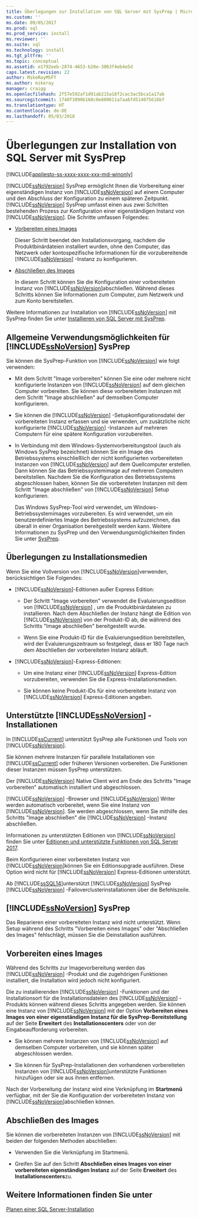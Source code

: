 ```yaml
---
title: Überlegungen zur Installation von SQL Server mit SysPrep | Microsoft-Dokumentation
ms.custom: ''
ms.date: 09/05/2017
ms.prod: sql
ms.prod_service: install
ms.reviewer: ''
ms.suite: sql
ms.technology: install
ms.tgt_pltfrm: ''
ms.topic: conceptual
ms.assetid: e1792eeb-2874-4653-b20e-3063f4eb4e5d
caps.latest.revision: 22
author: MikeRayMSFT
ms.author: mikeray
manager: craigg
ms.openlocfilehash: 2f57e592af1d91ab215a18f2cac3ac5bca1a17ab
ms.sourcegitcommit: 1740f3090b168c0e809611a7aa6fd514075616bf
ms.translationtype: HT
ms.contentlocale: de-DE
ms.lasthandoff: 05/03/2018
---
```

# <a name="considerations-for-installing-sql-server-using-sysprep"></a>Überlegungen zur Installation von SQL Server mit SysPrep

[!INCLUDE[appliesto-ss-xxxx-xxxx-xxx-md-winonly](../../includes/appliesto-ss-xxxx-xxxx-xxx-md-winonly.md)]

[!INCLUDE[ssNoVersion](../../includes/ssnoversion-md.md)] SysPrep ermöglicht Ihnen die Vorbereitung einer eigenständigen Instanz von [!INCLUDE[ssNoVersion](../../includes/ssnoversion-md.md)] auf einem Computer und den Abschluss der Konfiguration zu einem späteren Zeitpunkt. [!INCLUDE[ssNoVersion](../../includes/ssnoversion-md.md)] SysPrep umfasst einen aus zwei Schritten bestehenden Prozess zur Konfiguration einer eigenständigen Instanz von [!INCLUDE[ssNoVersion](../../includes/ssnoversion-md.md)]. Die Schritte umfassen Folgendes:  
  
- [Vorbereiten eines Images](#BKMK_PrepareImage)  
  
    Dieser Schritt beendet den Installationsvorgang, nachdem die Produktbinärdateien installiert wurden, ohne den Computer, das Netzwerk oder kontospezifische Informationen für die vorzubereitende [!INCLUDE[ssNoVersion](../../includes/ssnoversion-md.md)] -Instanz zu konfigurieren.  
  
- [Abschließen des Images](#BKMK_CompleteImage)  
  
    In diesem Schritt können Sie die Konfiguration einer vorbereiteten Instanz von [!INCLUDE[ssNoVersion](../../includes/ssnoversion-md.md)]abschließen. Während dieses Schritts können Sie Informationen zum Computer, zum Netzwerk und zum Konto bereitstellen.  
  
Weitere Informationen zur Installation von [!INCLUDE[ssNoVersion](../../includes/ssnoversion-md.md)] mit SysPrep finden Sie unter [Installieren von SQL Server mit SysPrep](../../database-engine/install-windows/install-sql-server-using-sysprep.md).  
  
## <a name="common-uses-for-includessnoversionincludesssnoversion-mdmd-sysprep"></a>Allgemeine Verwendungsmöglichkeiten für [!INCLUDE[ssNoVersion](../../includes/ssnoversion-md.md)] SysPrep  
Sie können die SysPrep-Funktion von [!INCLUDE[ssNoVersion](../../includes/ssnoversion-md.md)] wie folgt verwenden:  
  
- Mit dem Schritt "Image vorbereiten" können Sie eine oder mehrere nicht konfigurierte Instanzen von [!INCLUDE[ssNoVersion](../../includes/ssnoversion-md.md)] auf dem gleichen Computer vorbereiten. Sie können diese vorbereiteten Instanzen mit dem Schritt "Image abschließen" auf demselben Computer konfigurieren.  
  
- Sie können die [!INCLUDE[ssNoVersion](../../includes/ssnoversion-md.md)] -Setupkonfigurationsdatei der vorbereiteten Instanz erfassen und sie verwenden, um zusätzliche nicht konfigurierte [!INCLUDE[ssNoVersion](../../includes/ssnoversion-md.md)] -Instanzen auf mehreren Computern für eine spätere Konfiguration vorzubereiten.  
  
- In Verbindung mit dem Windows-Systemvorbereitungstool (auch als Windows SysPrep bezeichnet) können Sie ein Image des Betriebssystems einschließlich der nicht konfigurierten vorbereiteten Instanzen von [!INCLUDE[ssNoVersion](../../includes/ssnoversion-md.md)] auf dem Quellcomputer erstellen. Dann können Sie das Betriebssystemimage auf mehreren Computern bereitstellen. Nachdem Sie die Konfiguration des Betriebssystems abgeschlossen haben, können Sie die vorbereiteten Instanzen mit dem Schritt "Image abschließen" von [!INCLUDE[ssNoVersion](../../includes/ssnoversion-md.md)] Setup konfigurieren.  
  
    Das Windows SysPrep-Tool wird verwendet, um Windows-Betriebssystemimages vorzubereiten. Es wird verwendet, um ein benutzerdefiniertes Image des Betriebssystems aufzuzeichnen, das überall in einer Organisation bereitgestellt werden kann. Weitere Informationen zu SysPrep und den Verwendungsmöglichkeiten finden Sie unter [SysPrep](http://docs.microsoft.com/windows-hardware/manufacture/desktop/sysprep--system-preparation--overview).  
  
## <a name="installation-media-considerations"></a>Überlegungen zu Installationsmedien  
 Wenn Sie eine Vollversion von [!INCLUDE[ssNoVersion](../../includes/ssnoversion-md.md)]verwenden, berücksichtigen Sie Folgendes:  
  
- [!INCLUDE[ssNoVersion](../../includes/ssnoversion-md.md)]-Editionen außer Express Edition:  
  
    - Der Schritt "Image vorbereiten" verwendet die Evaluierungsedition von [!INCLUDE[ssNoVersion](../../includes/ssnoversion-md.md)] , um die Produktbinärdateien zu installieren. Nach dem Abschließen der Instanz hängt die Edition von [!INCLUDE[ssNoVersion](../../includes/ssnoversion-md.md)] von der Produkt-ID ab, die während des Schritts "Image abschließen" bereitgestellt wurde.  
  
    - Wenn Sie eine Produkt-ID für die Evaluierungsedition bereitstellen, wird der Evaluierungszeitraum so festgelegt, dass er 180 Tage nach dem Abschließen der vorbereiteten Instanz abläuft.  
  
- [!INCLUDE[ssNoVersion](../../includes/ssnoversion-md.md)]-Express-Editionen:  
  
    - Um eine Instanz einer [!INCLUDE[ssNoVersion](../../includes/ssnoversion-md.md)] Express-Edition vorzubereiten, verwenden Sie die Express-Installationsmedien.  
  
    - Sie können keine Produkt-IDs für eine vorbereitete Instanz von [!INCLUDE[ssNoVersion](../../includes/ssnoversion-md.md)] Express-Editionen angeben.  
  
## <a name="supported-includessnoversionincludesssnoversion-mdmd-installations"></a>Unterstützte [!INCLUDE[ssNoVersion](../../includes/ssnoversion-md.md)] -Installationen  
In [!INCLUDE[ssCurrent](../../includes/sscurrent-md.md)] unterstützt SysPrep alle Funktionen und Tools von [!INCLUDE[ssNoVersion](../../includes/ssnoversion-md.md)].  
  
Sie können mehrere Instanzen für parallele Installationen von [!INCLUDE[ssCurrent](../../includes/sscurrent-md.md)] oder früheren Versionen vorbereiten. Die Funktionen dieser Instanzen müssen SysPrep unterstützen.  
  
Der [!INCLUDE[ssNoVersion](../../includes/ssnoversion-md.md)] Native Client wird am Ende des Schritts "Image vorbereiten" automatisch installiert und abgeschlossen.  
  
[!INCLUDE[ssNoVersion](../../includes/ssnoversion-md.md)] -Browser und [!INCLUDE[ssNoVersion](../../includes/ssnoversion-md.md)] Writer werden automatisch vorbereitet, wenn Sie eine Instanz von [!INCLUDE[ssNoVersion](../../includes/ssnoversion-md.md)]. Sie werden abgeschlossen, wenn Sie mithilfe des Schritts "Image abschließen" die [!INCLUDE[ssNoVersion](../../includes/ssnoversion-md.md)] -Instanz abschließen.  
  
Informationen zu unterstützten Editionen von [!INCLUDE[ssNoVersion](../../includes/ssnoversion-md.md)] finden Sie unter [Editionen und unterstützte Funktionen von SQL Server 2017](../../sql-server/editions-and-components-of-sql-server-2017.md).  
  
Beim Konfigurieren einer vorbereiteten Instanz von [!INCLUDE[ssNoVersion](../../includes/ssnoversion-md.md)]können Sie ein Editionsupgrade ausführen. Diese Option wird nicht für [!INCLUDE[ssNoVersion](../../includes/ssnoversion-md.md)] Express-Editionen unterstützt.  
  
Ab [!INCLUDE[ssSQL14](../../includes/sssql14-md.md)]unterstützt [!INCLUDE[ssNoVersion](../../includes/ssnoversion-md.md)] SysPrep [!INCLUDE[ssNoVersion](../../includes/ssnoversion-md.md)] -Failoverclusterinstallationen über die Befehlszeile.  
  
## <a name="includessnoversionincludesssnoversion-mdmd-sysprep-limitations"></a>[!INCLUDE[ssNoVersion](../../includes/ssnoversion-md.md)] SysPrep  
Das Reparieren einer vorbereiteten Instanz wird nicht unterstützt. Wenn Setup während des Schritts "Vorbereiten eines Images" oder "Abschließen des Images" fehlschlägt, müssen Sie die Deinstallation ausführen.  
  
##  <a name="BKMK_PrepareImage"></a> Vorbereiten eines Images  
Während des Schritts zur Imagevorbereitung werden das [!INCLUDE[ssNoVersion](../../includes/ssnoversion-md.md)] -Produkt und die zugehörigen Funktionen installiert, die Installation wird jedoch nicht konfiguriert.  
  
Die zu installierenden [!INCLUDE[ssNoVersion](../../includes/ssnoversion-md.md)] -Funktionen und der Installationsort für die Installationsdateien des [!INCLUDE[ssNoVersion](../../includes/ssnoversion-md.md)] -Produkts können während dieses Schritts angegeben werden. Sie können eine Instanz von [!INCLUDE[ssNoVersion](../../includes/ssnoversion-md.md)] mit der Option **Vorbereiten eines Images von einer eigenständigen Instanz für die SysPrep-Bereitstellung** auf der Seite **Erweitert** des **Installationscenters** oder von der Eingabeaufforderung vorbereiten.  
  
- Sie können mehrere Instanzen von [!INCLUDE[ssNoVersion](../../includes/ssnoversion-md.md)] auf demselben Computer vorbereiten, und sie können später abgeschlossen werden.  
  
- Sie können für SysPrep-Installationen den vorhandenen vorbereiteten Instanzen von [!INCLUDE[ssNoVersion](../../includes/ssnoversion-md.md)]unterstützte Funktionen hinzufügen oder sie aus ihnen entfernen.  
  
 Nach der Vorbereitung der Instanz wird eine Verknüpfung im **Startmenü** verfügbar, mit der Sie die Konfiguration der vorbereiteten Instanz von [!INCLUDE[ssNoVersion](../../includes/ssnoversion-md.md)]abschließen können.  
  
##  <a name="BKMK_CompleteImage"></a> Abschließen des Images  
Sie können die vorbereiteten Instanzen von [!INCLUDE[ssNoVersion](../../includes/ssnoversion-md.md)] mit beiden der folgenden Methoden abschließen:  
  
- Verwenden Sie die Verknüpfung im Startmenü.  
  
- Greifen Sie auf den Schritt **Abschließen eines Images von einer vorbereiteten eigenständigen Instanz** auf der Seite **Erweitert** des **Installationscenters**zu.  
  
## <a name="see-also"></a>Weitere Informationen finden Sie unter  
[Planen einer SQL Server-Installation](../../sql-server/install/planning-a-sql-server-installation.md)  
